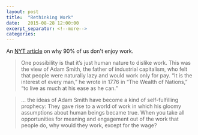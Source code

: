 ```yaml
---
layout: post
title:  "Rethinking Work"
date:   2015-08-28 12:00:00
excerpt_separator: <!--more-->
categories:
---
```


An [NYT article](http://mobile.nytimes.com/2015/08/30/opinion/sunday/rethinking-work.html) on why 90% of us don't enjoy work.

>One possibility is that it’s just human nature to dislike work. This was the view of Adam Smith, the father of industrial capitalism, who felt that people were naturally lazy and would work only for pay. “It is the interest of every man,” he wrote in 1776 in “The Wealth of Nations,” “to live as much at his ease as he can.”

>... the ideas of Adam Smith have become a kind of self-fulfilling prophecy: They gave rise to a world of work in which his gloomy assumptions about human beings became true. When you take all opportunities for meaning and engagement out of the work that people do, why would they work, except for the wage?

<!--more-->